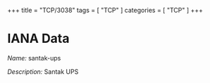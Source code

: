 +++
title = "TCP/3038"
tags = [ "TCP" ]
categories = [ "TCP" ]
+++

# IANA Data

_Name:_ santak-ups

_Description:_ Santak UPS

